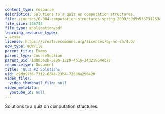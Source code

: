 ```yaml
---
content_type: resource
description: Solutions to a quiz on computation structures.
file: /courses/6-004-computation-structures-spring-2009/c9d995f67312634823b472696a250420_MIT6_004s09_quiz02_sol.pdf
file_size: 136744
file_type: application/pdf
learning_resource_types:
- Exams
license: https://creativecommons.org/licenses/by-nc-sa/4.0/
ocw_type: OCWFile
parent_title: Exams
parent_type: CourseSection
parent_uid: 1d883e2b-599b-12c9-4b18-34d21964eb70
resourcetype: Document
title: 'Quiz #2 Solutions'
uid: c9d995f6-7312-6348-23b4-72696a250420
video_files:
  video_thumbnail_file: null
video_metadata:
  youtube_id: null
---
```

Solutions to a quiz on computation structures.